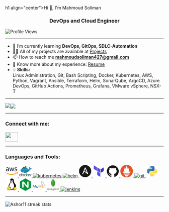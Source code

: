 h1 align="center">Hi 👋, I'm Mahmoud Soliman</h1>
<h3 align="center">DevOps and Cloud Engineer</h3>

![Profile Views](https://hits.seeyoufarm.com/api/count/incr/badge.svg?url=https://github.com/mahmoudsoli&count_bg=%2379C83D&title_bg=%23555555&icon=github.svg&icon_color=%23FFFFFF&title=visitors&edge_flat=false)


---

- 🌱 I’m currently learning **DevOps, GitOps, SDLC-Automation**
- 👨‍💻 All of my projects are available at [Projects](https://github.com/mahmoudsoli?tab=repositories)
- 📫 How to reach me **mahmoudsoliman427@gmail.com**
- 📄 Know more about my experience: [Resume](./Mahmoud-Soliman-CV-DevOps.pdf)
- 💡 **Skills:**  
  Linux Administration, Git, Bash Scripting, Docker, Kubernetes, AWS, Python, Vagrant, Ansible, Terraform, Helm, SonarQube, ArgoCD, Azure DevOps, GitHub Actions, Prometheus, Grafana, VMware vSphere, NSX-T

---

<p>
  <img align="left" src="https://github-readme-stats.vercel.app/api/top-langs?username=Ashor11&show_icons=true&locale=en&layout=compact" />
</p>

<p>
  <img align="center" src="https://github-readme-stats.vercel.app/api?username=Ashor11&show_icons=true&locale=en" />
</p>

---

<h3 align="left">Connect with me:</h3>
<p align="left">
  <a href="https://www.linkedin.com/in/mahmoud-soliman427/" target="blank">
    <img align="center" src="https://raw.githubusercontent.com/rahuldkjain/github-profile-readme-generator/master/src/images/icons/Social/linked-in-alt.svg" height="30" width="40" />
  </a>
</p>

---

<h3 align="left">Languages and Tools:</h3>
<p align="left">
  <a href="https://aws.amazon.com" target="_blank" rel="noreferrer">
    <img src="https://raw.githubusercontent.com/devicons/devicon/master/icons/amazonwebservices/amazonwebservices-original-wordmark.svg" alt="aws" width="40" height="40"/>
  </a>
  <a href="https://www.docker.com/" target="_blank" rel="noreferrer">
    <img src="https://raw.githubusercontent.com/devicons/devicon/master/icons/docker/docker-original-wordmark.svg" alt="docker" width="40" height="40"/>
  </a>
  <a href="https://kubernetes.io" target="_blank" rel="noreferrer">
    <img src="https://www.vectorlogo.zone/logos/kubernetes/kubernetes-icon.svg" alt="kubernetes" width="40" height="40"/>
  </a>
  <a href="https://helm.sh" target="_blank" rel="noreferrer">
    <img src="https://helm.sh/img/helm.svg" alt="helm" width="40" height="40" style="background:white; border-radius:8px;"/>
  </a>
  <a href="https://www.ansible.com" target="_blank" rel="noreferrer">
    <img src="https://raw.githubusercontent.com/devicons/devicon/master/icons/ansible/ansible-original.svg" alt="ansible" width="40" height="40"/>
  </a>
  <a href="https://www.terraform.io" target="_blank" rel="noreferrer">
    <img src="https://raw.githubusercontent.com/devicons/devicon/master/icons/terraform/terraform-original.svg" alt="terraform" width="40" height="40"/>
  </a>
  <a href="https://github.com/features/actions" target="_blank" rel="noreferrer">
    <img src="https://raw.githubusercontent.com/devicons/devicon/master/icons/github/github-original.svg" alt="githubactions" width="40" height="40"/>
  </a>
  <a href="https://prometheus.io" target="_blank" rel="noreferrer">
    <img src="https://raw.githubusercontent.com/devicons/devicon/master/icons/prometheus/prometheus-original.svg" alt="prometheus" width="40" height="40" style="background:white; border-radius:8px;"/>
  </a>
  <a href="https://git-scm.com/" target="_blank" rel="noreferrer">
    <img src="https://www.vectorlogo.zone/logos/git-scm/git-scm-icon.svg" alt="git" width="40" height="40"/>
  </a>
  <a href="https://www.python.org" target="_blank" rel="noreferrer">
    <img src="https://raw.githubusercontent.com/devicons/devicon/master/icons/python/python-original.svg" alt="python" width="40" height="40"/>
  </a>
  <a href="https://www.linux.org/" target="_blank" rel="noreferrer">
    <img src="https://raw.githubusercontent.com/devicons/devicon/master/icons/linux/linux-original.svg" alt="linux" width="40" height="40"/>
  </a>
  <a href="https://www.nginx.com" target="_blank" rel="noreferrer">
    <img src="https://raw.githubusercontent.com/devicons/devicon/master/icons/nginx/nginx-original.svg" alt="nginx" width="40" height="40"/>
  </a>
  <a href="https://www.mysql.com/" target="_blank" rel="noreferrer">
    <img src="https://raw.githubusercontent.com/devicons/devicon/master/icons/mysql/mysql-original-wordmark.svg" alt="mysql" width="40" height="40"/>
  </a>
  <a href="https://www.mongodb.com/" target="_blank" rel="noreferrer">
    <img src="https://raw.githubusercontent.com/devicons/devicon/master/icons/mongodb/mongodb-original-wordmark.svg" alt="mongodb" width="40" height="40"/>
  </a>
  <a href="https://www.jenkins.io" target="_blank" rel="noreferrer">
    <img src="https://www.vectorlogo.zone/logos/jenkins/jenkins-icon.svg" alt="jenkins" width="40" height="40"/>
  </a>
</p>

---

<p>
  <img align="center" src="https://github-readme-streak-stats.herokuapp.com/?user=Ashor11&" alt="Ashor11 streak stats" />
</p>
